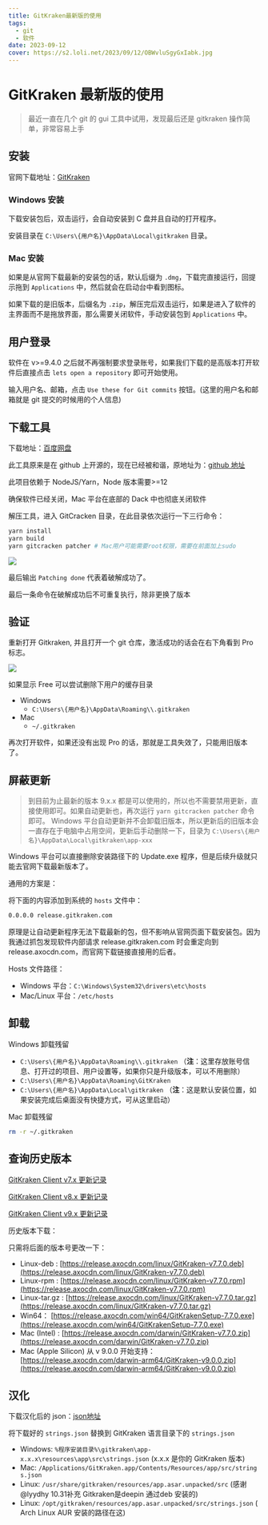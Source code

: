 ```yaml
---
title: GitKraken最新版的使用
tags:
  - git
  - 软件
date: 2023-09-12
cover: https://s2.loli.net/2023/09/12/OBWvluSgyGxIabk.jpg
---
```

# GitKraken 最新版的使用

> 最近一直在几个 git 的 gui 工具中试用，发现最后还是 gitkraken 操作简单，非常容易上手

## 安装

官网下载地址：[GitKraken](https://www.gitkraken.com/download)

### Windows 安装

下载安装包后，双击运行，会自动安装到 C 盘并且自动的打开程序。

安装目录在 `C:\Users\{用户名}\AppData\Local\gitkraken` 目录。

### Mac 安装

如果是从官网下载最新的安装包的话，默认后缀为 `.dmg`，下载完直接运行，回提示拖到 `Applications` 中，然后就会在启动台中看到图标。

如果下载的是旧版本，后缀名为 `.zip`，解压完后双击运行，如果是进入了软件的主界面而不是拖放界面，那么需要关闭软件，手动安装包到 `Applications` 中。

## 用户登录

软件在 v>=9.4.0 之后就不再强制要求登录账号，如果我们下载的是高版本打开软件后直接点击 `lets open a repository` 即可开始使用。

输入用户名、邮箱，点击 `Use these for Git commits` 按钮。(这里的用户名和邮箱就是 git 提交的时候用的个人信息)

## 下载工具

下载地址：[百度网盘]( https://pan.baidu.com/s/1L7mkkwj9WJaR-jcCIbFHfg?pwd=7ewn )

此工具原来是在 github 上开源的，现在已经被和谐，原地址为：[github 地址](https://github.com/PMExtra/GitCracken.git%EF%BC%89)

此项目依赖于 NodeJS/Yarn，Node 版本需要>=12

确保软件已经关闭，Mac 平台在底部的 Dack 中也彻底关闭软件

解压工具，进入 GitCracken 目录，在此目录依次运行一下三行命令：

```bash
yarn install 
yarn build
yarn gitcracken patcher # Mac用户可能需要root权限，需要在前面加上sudo
```

![](https://s2.loli.net/2023/09/12/gxKRoctjMT6YV1i.png)

最后输出 `Patching done` 代表着破解成功了。

最后一条命令在破解成功后不可重复执行，除非更换了版本

## 验证

重新打开 Gitkraken, 并且打开一个 git 仓库，激活成功的话会在右下角看到 Pro 标志。

![](https://s2.loli.net/2023/09/12/a8i6VS5GxoARhsH.png)

如果显示 Free 可以尝试删除下用户的缓存目录

- Windows
	- `C:\Users\{用户名}\AppData\Roaming\\.gitkraken`
- Mac
	- `~/.gitkraken`

再次打开软件，如果还没有出现 Pro 的话，那就是工具失效了，只能用旧版本了。

## 屏蔽更新

> 到目前为止最新的版本 9.x.x 都是可以使用的，所以也不需要禁用更新，直接使用即可。如果自动更新也，再次运行 `yarn gitcracken patcher` 命令即可。
> Windows 平台自动更新并不会卸载旧版本，所以更新后的旧版本会一直存在于电脑中占用空间，更新后手动删除一下，目录为 `C:\Users\{用户名}\AppData\Local\gitkraken\app-xxx`

Windows 平台可以直接删除安装路径下的 Update.exe 程序，但是后续升级就只能去官网下载最新版本了。

通用的方案是：

将下面的内容添加到系统的 `hosts` 文件中：

```bash
0.0.0.0 release.gitkraken.com
```

原理是让自动更新程序无法下载最新的包，但不影响从官网页面下载安装包。因为我通过抓包发现软件内部请求 release.gitkraken.com 时会重定向到 release.axocdn.com，而官网下载链接直接用的后者。

Hosts 文件路径：
- Windows 平台：`C:\Windows\System32\drivers\etc\hosts`
- Mac/Linux 平台：`/etc/hosts`

## 卸载

Windows 卸载残留
- `C:\Users\{用户名}\AppData\Roaming\\.gitkraken` （**注**：这里存放账号信息、打开过的项目、用户设置等，如果你只是升级版本，可以不用删除）
- `C:\Users\{用户名}\AppData\Roaming\GitKraken`
- `C:\Users\{用户名}\AppData\Local\gitkraken` （**注**：这是默认安装位置，如果安装完成后桌面没有快捷方式，可从这里启动）

Mac 卸载残留

```bash
rm -r ~/.gitkraken
```

## 查询历史版本

[GitKraken Client v7.x 更新记录](https://help.gitkraken.com/gitkraken-client/7x/)

[GitKraken Client v8.x 更新记录](https://help.gitkraken.com/gitkraken-client/8x/)

[GitKraken Client v9.x 更新记录](https://help.gitkraken.com/gitkraken-client/current/)

历史版本下载：

只需将后面的版本号更改一下：

- Linux-deb : [https://release.axocdn.com/linux/GitKraken-v7.7.0.deb](https://release.axocdn.com/linux/GitKraken-v7.7.0.deb)
- Linux-rpm : [https://release.axocdn.com/linux/GitKraken-v7.7.0.rpm](https://release.axocdn.com/linux/GitKraken-v7.7.0.rpm)
- Linux-tar.gz : [https://release.axocdn.com/linux/GitKraken-v7.7.0.tar.gz](https://release.axocdn.com/linux/GitKraken-v7.7.0.tar.gz)
- Win64： [https://release.axocdn.com/win64/GitKrakenSetup-7.7.0.exe](https://release.axocdn.com/win64/GitKrakenSetup-7.7.0.exe)
- Mac (Intel) : [https://release.axocdn.com/darwin/GitKraken-v7.7.0.zip](https://release.axocdn.com/darwin/GitKraken-v7.7.0.zip)
- Mac (Apple Silicon) 从 v 9.0.0 开始支持：[https://release.axocdn.com/darwin-arm64/GitKraken-v9.0.0.zip](https://release.axocdn.com/darwin-arm64/GitKraken-v9.0.0.zip)

## 汉化

下载汉化后的 json：[json地址](https://pan.baidu.com/s/1HOtq3TvOsiyTBRNPAtcYtw?pwd=barp)

将下载好的 `strings.json` 替换到 GitKraken 语言目录下的 `strings.json`
- Windows: `%程序安装目录%\gitkraken\app-x.x.x\resources\app\src\strings.json` (x.x.x 是你的 GitKraken 版本)
- Mac: `/Applications/GitKraken.app/Contents/Resources/app/src/strings.json`
- Linux: `/usr/share/gitkraken/resources/app.asar.unpacked/src` (感谢@lyydhy 10.31补充 Gitkraken是deepin 通过deb 安装的)
- Linux: `/opt/gitkraken/resources/app.asar.unpacked/src/strings.json` (Arch Linux AUR 安装的路径在这)